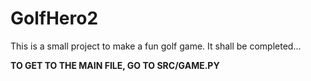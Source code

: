 # GolfHero2
This is a small project to make a fun golf game. It shall be completed...

**TO GET TO THE MAIN FILE, GO TO SRC/GAME.PY**

